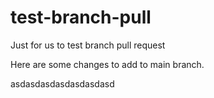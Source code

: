 # test-branch-pull

Just for us to test branch pull request

Here are some changes to add to main branch.

asdasdasdasdasdasdasd